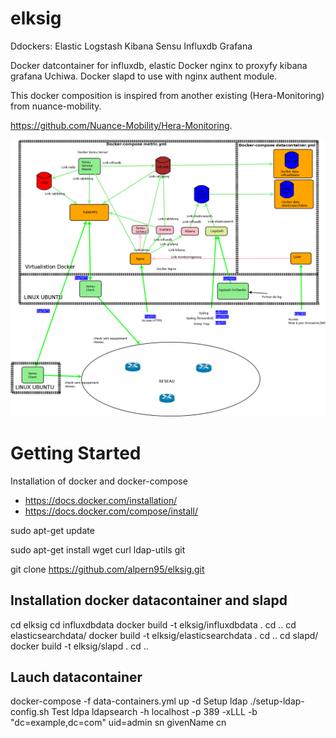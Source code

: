 # elksig

Ddockers: 
Elastic Logstash Kibana Sensu Influxdb Grafana

Docker datcontainer for influxdb, elastic
Docker nginx to proxyfy kibana grafana Uchiwa.
Docker slapd to use with nginx authent module.

This docker composition is inspired from another existing (Hera-Monitoring) from nuance-mobility.

https://github.com/Nuance-Mobility/Hera-Monitoring.

![Architecture](https://github.com/alpern95/elksig/blob/master/ELKSIG.png)

# Getting Started

Installation of docker and docker-compose
 
- https://docs.docker.com/installation/
- https://docs.docker.com/compose/install/

sudo apt-get update

sudo apt-get install wget curl ldap-utils git

git clone https://github.com/alpern95/elksig.git

## Installation docker datacontainer and slapd

cd elksig
cd influxdbdata
docker build -t elksig/influxdbdata .
cd ..
cd elasticsearchdata/
docker build -t elksig/elasticsearchdata .
cd ..
cd slapd/
docker build -t elksig/slapd .
cd ..

## Lauch datacontainer

docker-compose -f data-containers.yml up -d
Setup ldap
./setup-ldap-config.sh
Test ldpa
ldapsearch -h localhost -p 389 -xLLL -b "dc=example,dc=com" uid=admin sn givenName cn


